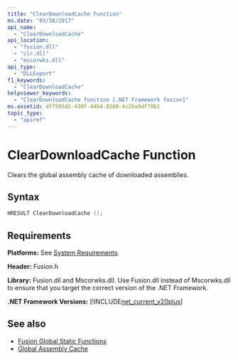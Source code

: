 ```yaml
---
title: "ClearDownloadCache Function"
ms.date: "03/30/2017"
api_name: 
  - "ClearDownloadCache"
api_location: 
  - "fusion.dll"
  - "clr.dll"
  - "mscorwks.dll"
api_type: 
  - "DLLExport"
f1_keywords: 
  - "ClearDownloadCache"
helpviewer_keywords: 
  - "ClearDownloadCache function [.NET Framework fusion]"
ms.assetid: df7595d1-430f-44b4-8160-4c2ba9df70b1
topic_type: 
  - "apiref"
---
```

# ClearDownloadCache Function
Clears the global assembly cache of downloaded assemblies.  
  
## Syntax  
  
```cpp  
HRESULT ClearDownloadCache ();  
```  
  
## Requirements  
 **Platforms:** See [System Requirements](../../get-started/system-requirements.md).  
  
 **Header:** Fusion.h  
  
 **Library:** Fusion.dll and Mscorwks.dll. Use Fusion.dll instead of Mscorwks.dll to ensure that you target the correct version of the .NET Framework.  
  
 **.NET Framework Versions:** [!INCLUDE[net_current_v20plus](../../../../includes/net-current-v20plus-md.md)]  
  
## See also

- [Fusion Global Static Functions](fusion-global-static-functions.md)
- [Global Assembly Cache](../../app-domains/gac.md)

